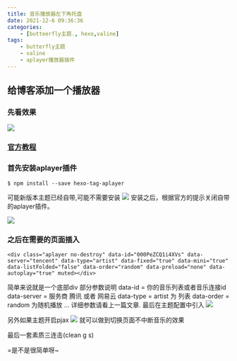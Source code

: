 ```yaml
---
title: 音乐播放器左下角托盘
date: 2021-12-6 09:36:36
categories:
    - [butteerfly主题., hexo,valine]
tags:
    - butterfly主题
    - valine
    - aplayer播放器插件
---
```


## 给博客添加一个播放器
### 先看效果
![](https://cdn.jsdelivr.net/gh/chrelyonly/cdn-speed@master/img/202112060916742.png)

### [官方教程](https://butterfly.js.org/posts/507c070f/)

### 首先安装aplayer插件
``` 在博客跟目录
$ npm install --save hexo-tag-aplayer
```
可能新版本主题已经自带,可能不需要安装
![](https://cdn.jsdelivr.net/gh/chrelyonly/cdn-speed@master/img/202112060918296.png)
安装之后，根据官方的提示关闭自带的aplayer插件。

<!-- ![](https://cdn.jsdelivr.net/gh/chrelyonly/cdn-speed@master/help/20210812160551.png)

![](https://cdn.jsdelivr.net/gh/chrelyonly/cdn-speed@master/help/20210812160619.png) -->

![](https://cdn.jsdelivr.net/gh/chrelyonly/cdn-speed@master/img/202112060919676.png)
### 之后在需要的页面插入
```
<div class="aplayer no-destroy" data-id="000PeZCQ1i4XVs" data-server="tencent" data-type="artist" data-fixed="true" data-mini="true" data-listFolded="false" data-order="random" data-preload="none" data-autoplay="true" muted></div>
```
简单来说就是一个底部div
部分参数说明
 data-id = 你的音乐列表或者音乐连接id
 data-server = 服务商 腾讯 或者 网易云
 data-type = artist 为 列表
 data-order = random 为随机播放
 ...
 详细参数请看上一篇文章.
最后在主题配置中引入
![](https://cdn.jsdelivr.net/gh/chrelyonly/cdn-speed@master/img/202112060925230.png)

另外如果主题开启pjax
![](https://cdn.jsdelivr.net/gh/chrelyonly/cdn-speed@master/img/202112060935187.png)
就可以做到切换页面不中断音乐的效果

最后一套素质三连击(clean g s)

=是不是很简单呀~